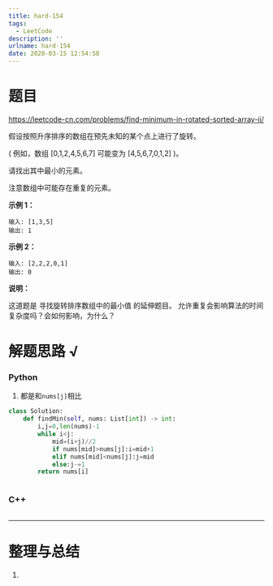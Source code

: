 ```yaml
---
title: hard-154
tags:
  - LeetCode
description: ''
urlname: hard-154
date: 2020-03-15 12:54:58
---
```


# 题目

https://leetcode-cn.com/problems/find-minimum-in-rotated-sorted-array-ii/

假设按照升序排序的数组在预先未知的某个点上进行了旋转。

( 例如，数组 [0,1,2,4,5,6,7] 可能变为 [4,5,6,7,0,1,2] )。

请找出其中最小的元素。

注意数组中可能存在重复的元素。

**示例 1：**

```
输入: [1,3,5]
输出: 1
```


**示例 2：**

```
输入: [2,2,2,0,1]
输出: 0
```


**说明：**

这道题是 寻找旋转排序数组中的最小值 的延伸题目。
允许重复会影响算法的时间复杂度吗？会如何影响，为什么？

# 解题思路 √

### Python

1. 都是和`nums[j]`相比

```python
class Solution:
    def findMin(self, nums: List[int]) -> int:
        i,j=0,len(nums)-1
        while i<j:
            mid=(i+j)//2
            if nums[mid]>nums[j]:i=mid+1
            elif nums[mid]<nums[j]:j=mid
            else:j-=1
        return nums[i]
```


```python

```



### C++

```cpp

```

---



# 整理与总结

1. 

